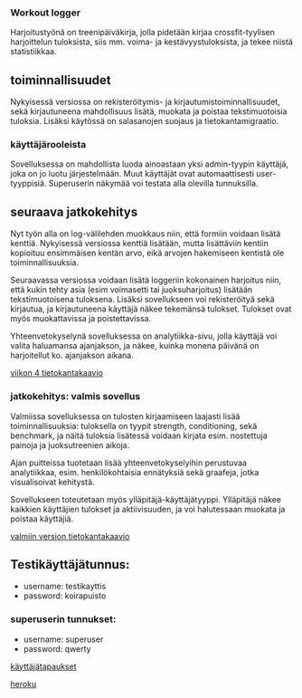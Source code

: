 
### Workout logger

Harjoitustyönä on treenipäiväkirja, jolla pidetään kirjaa crossfit-tyylisen harjoittelun tuloksista, siis mm. voima- ja kestävyystuloksista, ja tekee niistä statistiikkaa.

## toiminnallisuudet

Nykyisessä versiossa on rekisteröitymis- ja kirjautumistoiminnallisuudet, sekä kirjautuneena mahdollisuus lisätä, muokata ja poistaa tekstimuotoisia tuloksia. Lisäksi käytössä on salasanojen suojaus ja tietokantamigraatio.

### käyttäjärooleista

Sovelluksessa on mahdollista luoda ainoastaan yksi admin-tyypin käyttäjä, joka on jo luotu järjestelmään. Muut käyttäjät ovat automaattisesti user-tyyppisiä. Superuserin näkymää voi testata alla olevilla tunnuksilla.

## seuraava jatkokehitys

Nyt työn alla on log-välilehden muokkaus niin, että formiin voidaan lisätä kenttiä. Nykyisessä versiossa kenttiä lisätään, mutta lisättäviin kentiin kopioituu ensimmäisen kentän arvo, eikä arvojen hakemiseen kentistä ole toiminnallisuuksia.

Seuraavassa versiossa voidaan lisätä loggeriin kokonainen harjoitus niin, että kukin tehty asia (esim voimasetti tai juoksuharjoitus) lisätään tekstimuotoisena tuloksena. Lisäksi sovellukseen voi rekisteröityä sekä kirjautua, ja kirjautuneena käyttäjä näkee tekemänsä tulokset. Tulokset ovat myös muokattavissa ja poistettavissa.

Yhteenvetokyselynä sovelluksessa on analytiikka-sivu, jolla käyttäjä voi valita haluamansa ajanjakson, ja näkee, kuinka monena päivänä on harjoitellut ko. ajanjakson aikana.

[viikon 4 tietokantakaavio](https://github.com/korolainenriikka/WorkoutLogger-tsoha/blob/master/documentation/week4Diagram.png)

### jatkokehitys: valmis sovellus

Valmiissa sovelluksessa on tulosten kirjaamiseen laajasti lisää toiminnallisuuksia: tuloksella on tyypit strength, conditioning, sekä benchmark, ja näitä tuloksia lisätessä voidaan kirjata esim. nostettuja painoja ja juoksutreenien aikoja. 

Ajan puitteissa tuotetaan lisää yhteenvetokyselyihin perustuvaa analytiikkaa, esim. henkilökohtaisia ennätyksiä sekä graafeja, jotka visualisoivat kehitystä.

Sovellukseen toteutetaan myös ylläpitäjä-käyttäjätyyppi. Ylläpitäjä näkee kaikkien käyttäjien tulokset ja aktiivisuuden, ja voi halutessaan muokata ja poistaa käyttäjiä.

[valmiin version tietokantakaavio](https://github.com/korolainenriikka/WorkoutLogger-tsoha/blob/master/documentation/finalDiagram.png)

## Testikäyttäjätunnus:
* username: testikayttis
* password: koirapuisto

### superuserin tunnukset:
* username: superuser
* password: qwerty


[käyttäjätapaukset](https://github.com/korolainenriikka/WorkoutLogger-tsoha/blob/master/documentation/user_stories.md)

[heroku](https://workoutlogger-tsoha.herokuapp.com/)
